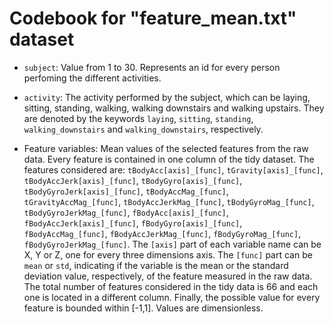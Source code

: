 # Codebook for "feature_mean.txt" dataset

* `subject`: Value from 1 to 30. Represents an id for every person perfoming the different activities.

* `activity`: The activity performed by the subject, which can be laying, sitting, standing, walking, walking downstairs and walking upstairs. They are denoted by the keywords `laying`, `sitting`, `standing`, `walking_downstairs` and `walking_downstairs`, respectively.

* Feature variables: Mean values of the selected features from the raw data. Every feature is contained in one column of the tidy dataset. The features considered are: `tBodyAcc[axis]_[func]`, `tGravity[axis]_[func]`, `tBodyAccJerk[axis]_[func]`, `tBodyGyro[axis]_[func]`, `tBodyGyroJerk[axis]_[func]`, `tBodyAccMag_[func]`, `tGravityAccMag_[func]`, `tBodyAccJerkMag_[func]`, `tBodyGyroMag_[func]`, `tBodyGyroJerkMag_[func]`, `fBodyAcc[axis]_[func]`, `fBodyAccJerk[axis]_[func]`, `fBodyGyro[axis]_[func]`, `fBodyAccMag_[func]`, `fBodyAccJerkMag_[func]`, `fBodyGyroMag_[func]`, `fBodyGyroJerkMag_[func]`. The `[axis]` part of each variable name can be X, Y or Z, one for every three dimensions axis. The `[func]` part can be `mean` or `std`, indicating if the variable is the mean or the standard deviation value, respectively, of the feature measured in the raw data. The total number of features considered in the tidy data is 66 and each one is located in a different column. Finally, the possible value for every feature is bounded within [-1,1]. Values are dimensionless.